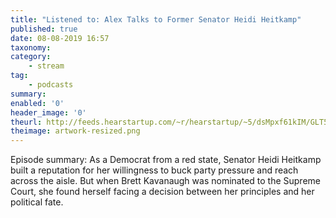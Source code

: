 ```yaml
---
title: "Listened to: Alex Talks to Former Senator Heidi Heitkamp"
published: true
date: 08-08-2019 16:57
taxonomy:
category:
	- stream
tag:
	- podcasts
summary:
enabled: '0'
header_image: '0'
theurl: http://feeds.hearstartup.com/~r/hearstartup/~5/dsMpxf61kIM/GLT5349418915.mp3
theimage: artwork-resized.png
--- 
```

Episode summary: As a Democrat from a red state, Senator Heidi Heitkamp built a reputation for her willingness to buck party pressure and reach across the aisle. But when Brett Kavanaugh was nominated to the Supreme Court, she found herself facing a decision between her principles and her political fate.
